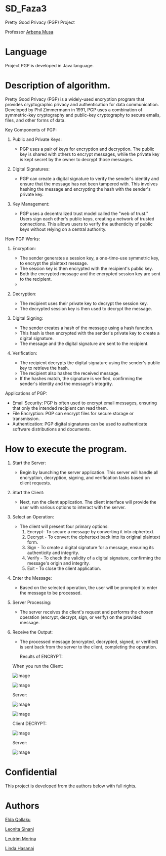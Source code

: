 # SD_Faza3
Pretty Good Privacy (PGP) Project

Professor [Arbena Musa](https://github.com/ArbenaMusa)

# Language
Project PGP is developed in Java language.

# Description of algorithm.

Pretty Good Privacy (PGP) is a widely-used encryption program that provides cryptographic privacy and authentication for data communication. Developed by Phil Zimmermann in 1991, PGP uses a combination of symmetric-key cryptography and public-key cryptography to secure emails, files, and other forms of data.

 Key Components of PGP:

1. Public and Private Keys:
   - PGP uses a pair of keys for encryption and decryption. The public key is shared with others to encrypt messages, while the private key is kept secret by the owner to decrypt those messages.
   
2. Digital Signatures:
   - PGP can create a digital signature to verify the sender's identity and ensure that the message has not been tampered with. This involves hashing the message and encrypting the hash with the sender's private key.

3. Key Management:
   - PGP uses a decentralized trust model called the "web of trust." Users sign each other's public keys, creating a network of trusted connections. This allows users to verify the authenticity of public keys without relying on a central authority.

How PGP Works:

1. Encryption:
   - The sender generates a session key, a one-time-use symmetric key, to encrypt the plaintext message.
   - The session key is then encrypted with the recipient's public key.
   - Both the encrypted message and the encrypted session key are sent to the recipient.
   - 
2. Decryption:
   - The recipient uses their private key to decrypt the session key.
   - The decrypted session key is then used to decrypt the message.

3. Digital Signing:
   - The sender creates a hash of the message using a hash function.
   - This hash is then encrypted with the sender's private key to create a digital signature.
   - The message and the digital signature are sent to the recipient.

4. Verification:
   - The recipient decrypts the digital signature using the sender's public key to retrieve the hash.
   - The recipient also hashes the received message.
   - If the hashes match, the signature is verified, confirming the sender's identity and the message's integrity.

Applications of PGP:

- Email Security: PGP is often used to encrypt email messages, ensuring that only the intended recipient can read them.
- File Encryption: PGP can encrypt files for secure storage or transmission.
- Authentication: PGP digital signatures can be used to authenticate software distributions and documents.
  

 # How to execute the program.
 
1. Start the Server:
   - Begin by launching the server application. This server will handle all encryption, decryption, signing, and verification tasks based on client requests.

2. Start the Client:
   - Next, run the client application. The client interface will provide the user with various options to interact with the server.

3. Select an Operation:
   - The client will present four primary options:
     1. Encrypt- To secure a message by converting it into ciphertext.
     2. Decrypt - To convert the ciphertext back into its original plaintext form.
     3. Sign - To create a digital signature for a message, ensuring its authenticity and integrity.
     4. Verify - To check the validity of a digital signature, confirming the message's origin and integrity.
     5. Exit - To close the client application.

4. Enter the Message:
   - Based on the selected operation, the user will be prompted to enter the message to be processed.

5. Server Processing:
   - The server receives the client's request and performs the chosen operation (encrypt, decrypt, sign, or verify) on the provided message.

6. Receive the Output:
   - The processed message (encrypted, decrypted, signed, or verified) is sent back from the server to the client, completing the operation.

     Results of ENCRYPT:

   When you run the Client:

   ![image](https://github.com/LeutrimMorina13/Data_Security_3/assets/116465243/356cab9f-3962-4cbb-a236-51c772380acf)
   

   ![image](https://github.com/LeutrimMorina13/Data_Security_3/assets/116465243/bfdaddf4-0b20-435c-b894-c7e65fc8ff77)

   Server:
   
   ![image](https://github.com/LeutrimMorina13/Data_Security_3/assets/116465243/b9e17ddf-8218-4e71-b1bb-1f1b5f9cb0ec)

   ![image](https://github.com/LeutrimMorina13/Data_Security_3/assets/116465243/27f57ec1-b582-4eab-b8a9-dc9f2fb4164e)

   Client DECRYPT:
 
   ![image](https://github.com/LeutrimMorina13/Data_Security_3/assets/116465243/08593e77-9cdc-4bba-bf0b-efadc0f4d680)

   Server:
   
   ![image](https://github.com/LeutrimMorina13/Data_Security_3/assets/116465243/59764783-0100-42ca-b4d3-8337a52d4181)


   




 # Confidential
This project is developed from the authors below with full rights.


# Authors

[Elda Qollaku](https://github.com/eldaaqollaku)


[Leonita Sinani](https://github.com/leonitaas)


[Leutrim Morina](https://github.com/LeutrimMorina13)


[Linda Hasanaj](https://github.com/Linda-Hasanaj)



 
